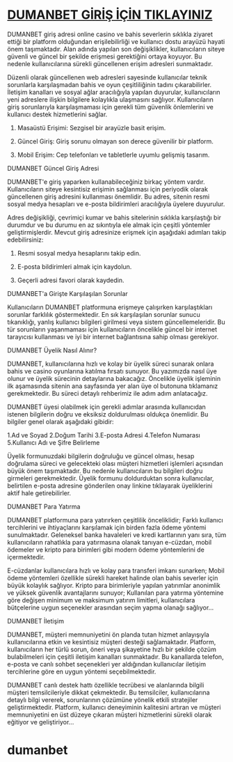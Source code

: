 # [DUMANBET GİRİŞ İÇİN TIKLAYINIZ](https://xn--guncelgiri-n9b.com/kwwsv://zzzgxpdqehw787.frp)

DUMANBET giriş adresi online casino ve bahis severlerin sıklıkla ziyaret ettiği bir platform olduğundan erişilebilirliği ve kullanıcı dostu arayüzü hayati önem taşımaktadır. Alan adında yapılan son değişiklikler, kullanıcıların siteye güvenli ve güncel bir şekilde erişmesi gerektiğini ortaya koyuyor. Bu nedenle kullanıcılarına sürekli güncellenen erişim adresleri sunmaktadır.

Düzenli olarak güncellenen web adresleri sayesinde kullanıcılar teknik sorunlarla karşılaşmadan bahis ve oyun çeşitliliğinin tadını çıkarabilirler. İletişim kanalları ve sosyal ağlar aracılığıyla yapılan duyurular, kullanıcıların yeni adreslere ilişkin bilgilere kolaylıkla ulaşmasını sağlıyor. Kullanıcıların giriş sorunlarıyla karşılaşmaması için gerekli tüm güvenlik önlemlerini ve kullanıcı destek hizmetlerini sağlar.

1. Masaüstü Erişimi: Sezgisel bir arayüzle basit erişim.

2. Güncel Giriş: Giriş sorunu olmayan son derece güvenilir bir platform.

3. Mobil Erişim: Cep telefonları ve tabletlerle uyumlu gelişmiş tasarım.

DUMANBET Güncel Giriş Adresi

DUMANBET'e giriş yaparken kullanabileceğiniz birkaç yöntem vardır. Kullanıcıların siteye kesintisiz erişimin sağlanması için periyodik olarak güncellenen giriş adresini kullanması önemlidir. Bu adres, sitenin resmi sosyal medya hesapları ve e-posta bildirimleri aracılığıyla üyelere duyurulur.

Adres değişikliği, çevrimiçi kumar ve bahis sitelerinin sıklıkla karşılaştığı bir durumdur ve bu durumu en az sıkıntıyla ele almak için çeşitli yöntemler geliştirmişlerdir. Mevcut giriş adresinize erişmek için aşağıdaki adımları takip edebilirsiniz:

1. Resmi sosyal medya hesaplarını takip edin.

2. E-posta bildirimleri almak için kaydolun.

3. Geçerli adresi favori olarak kaydedin.

DUMANBET'a Girişte Karşılaşılan Sorunlar

Kullanıcıların DUMANBET platformuna erişmeye çalışırken karşılaştıkları sorunlar farklılık göstermektedir. En sık karşılaşılan sorunlar sunucu tıkanıklığı, yanlış kullanıcı bilgileri girilmesi veya sistem güncellemeleridir. Bu tür sorunların yaşanmaması için kullanıcıların öncelikle güncel bir internet tarayıcısı kullanması ve iyi bir internet bağlantısına sahip olması gerekiyor.

DUMANBET Üyelik Nasıl Alınır?

DUMANBET, kullanıcılarına hızlı ve kolay bir üyelik süreci sunarak onlara bahis ve casino oyunlarına katılma fırsatı sunuyor. Bu yazımızda nasıl üye olunur ve üyelik sürecinin detaylarına bakacağız. Öncelikle üyelik işleminin ilk aşamasında sitenin ana sayfasında yer alan üye ol butonuna tıklamanız gerekmektedir. Bu süreci detaylı rehberimiz ile adım adım anlatacağız.

DUMANBET üyesi olabilmek için gerekli adımlar arasında kullanıcıdan istenen bilgilerin doğru ve eksiksiz doldurulması oldukça önemlidir. Bu bilgiler genel olarak aşağıdaki gibidir:

1.Ad ve Soyad
2.Doğum Tarihi
3.E-posta Adresi
4.Telefon Numarası
5.Kullanıcı Adı ve Şifre Belirleme

Üyelik formunuzdaki bilgilerin doğruluğu ve güncel olması, hesap doğrulama süreci ve gelecekteki olası müşteri hizmetleri işlemleri açısından büyük önem taşımaktadır. Bu nedenle kullanıcıların bu bilgileri doğru girmeleri gerekmektedir. Üyelik formunu doldurduktan sonra kullanıcılar, belirtilen e-posta adresine gönderilen onay linkine tıklayarak üyeliklerini aktif hale getirebilirler.

DUMANBET Para Yatırma

DUMANBET platformuna para yatırırken çeşitlilik önceliklidir; Farklı kullanıcı tercihlerini ve ihtiyaçlarını karşılamak için birden fazla ödeme yöntemi sunulmaktadır. Geleneksel banka havaleleri ve kredi kartlarının yanı sıra, tüm kullanıcıların rahatlıkla para yatırmasına olanak tanıyan e-cüzdan, mobil ödemeler ve kripto para birimleri gibi modern ödeme yöntemlerini de içermektedir. 

E-cüzdanlar kullanıcılara hızlı ve kolay para transferi imkanı sunarken; Mobil ödeme yöntemleri özellikle sürekli hareket halinde olan bahis severler için büyük kolaylık sağlıyor. Kripto para birimleriyle yapılan yatırımlar anonimlik ve yüksek güvenlik avantajlarını sunuyor; Kullanılan para yatırma yöntemine göre değişen minimum ve maksimum yatırım limitleri, kullanıcılara bütçelerine uygun seçenekler arasından seçim yapma olanağı sağlıyor...

DUMANBET İletişim

DUMANBET, müşteri memnuniyetini ön planda tutan hizmet anlayışıyla kullanıcılarına etkin ve kesintisiz müşteri desteği sağlamaktadır. Platform, kullanıcıların her türlü sorun, öneri veya şikayetine hızlı bir şekilde çözüm bulabilmeleri için çeşitli iletişim kanalları sunmaktadır. Bu kanallarda telefon, e-posta ve canlı sohbet seçenekleri yer aldığından kullanıcılar iletişim tercihlerine göre en uygun yöntemi seçebilmektedir. 

DUMANBET canlı destek hattı özellikle tecrübesi ve alanlarında bilgili müşteri temsilcileriyle dikkat çekmektedir. Bu temsilciler, kullanıcılarına detaylı bilgi vererek, sorunlarının çözümüne yönelik etkili stratejiler geliştirmektedir. Platform, kullanıcı deneyiminin kalitesini artıran ve müşteri memnuniyetini en üst düzeye çıkaran müşteri hizmetlerini sürekli olarak eğitiyor ve geliştiriyor...

# dumanbet
